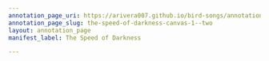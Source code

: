 ```yaml
---
annotation_page_uri: https://arivera007.github.io/bird-songs/annotations/the-speed-of-darkness-canvas-1--two.json
annotation_page_slug: the-speed-of-darkness-canvas-1--two
layout: annotation_page
manifest_label: The Speed of Darkness

---
```

